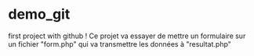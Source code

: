 # demo_git
first project with github ! 
Ce projet va essayer de mettre un formulaire sur un fichier "form.php" qui va transmettre les données à "resultat.php"
